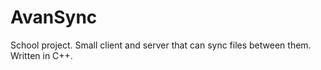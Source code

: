 # AvanSync

School project. Small client and server that can sync files between them. Written in C++.
